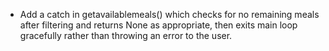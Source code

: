 * Add a catch in getavailablemeals() which checks for no remaining meals after filtering and returns None as appropriate, then exits main loop gracefully rather than throwing an error to the user.
